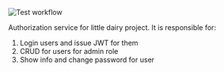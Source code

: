 ![Test workflow](https://github.com/de1mos242/little_diary/workflows/Test%20workflow/badge.svg)

Authorization service for little dairy project.
It is responsible for:
1. Login users and issue JWT for them
2. CRUD for users for admin role
3. Show info and change password for user 
